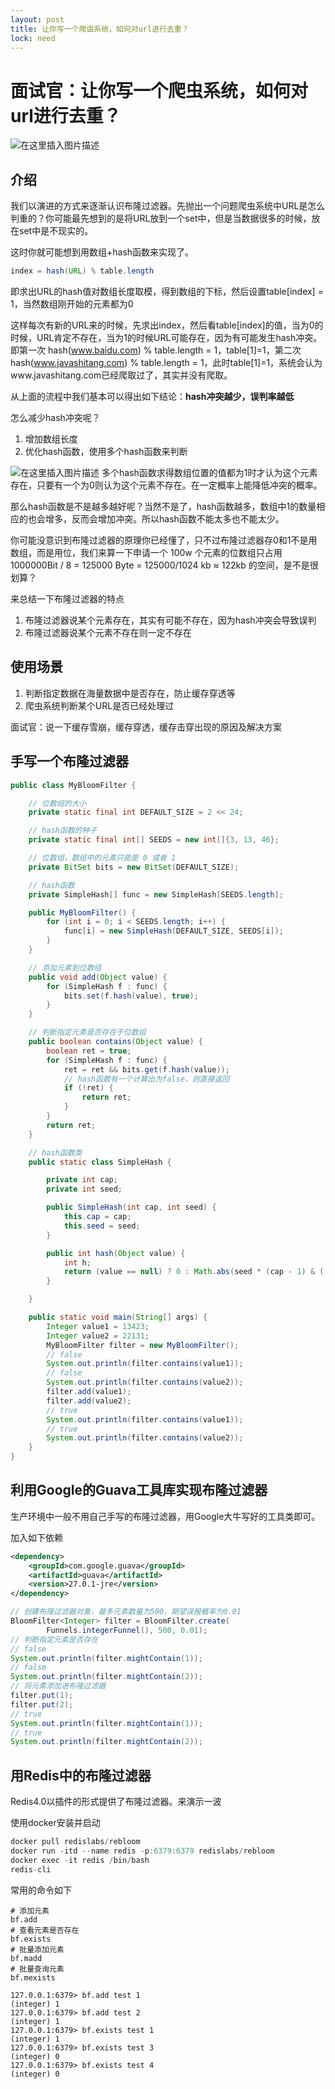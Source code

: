 ```yaml
---
layout: post
title: 让你写一个爬虫系统，如何对url进行去重？
lock: need
---
```


# 面试官：让你写一个爬虫系统，如何对url进行去重？

![在这里插入图片描述](https://img-blog.csdnimg.cn/20200405204332530.jpg?)
## 介绍
我们以演进的方式来逐渐认识布隆过滤器。先抛出一个问题爬虫系统中URL是怎么判重的？你可能最先想到的是将URL放到一个set中，但是当数据很多的时候，放在set中是不现实的。

这时你就可能想到用数组+hash函数来实现了。

```java
index = hash(URL) % table.length
```
即求出URL的hash值对数组长度取模，得到数组的下标，然后设置table[index] = 1，当然数组刚开始的元素都为0

这样每次有新的URL来的时候，先求出index，然后看table[index]的值，当为0的时候，URL肯定不存在，当为1的时候URL可能存在，因为有可能发生hash冲突。即第一次
hash(www.baidu.com) % table.length = 1，table[1]=1，第二次hash(www.javashitang.com) % table.length  = 1，此时table[1]=1，系统会认为www.javashitang.com已经爬取过了，其实并没有爬取。

从上面的流程中我们基本可以得出如下结论：**hash冲突越少，误判率越低**

怎么减少hash冲突呢？

1. 增加数组长度
2. 优化hash函数，使用多个hash函数来判断

![在这里插入图片描述](https://img-blog.csdnimg.cn/2020040518252071.jpg?)
多个hash函数求得数组位置的值都为1时才认为这个元素存在，只要有一个为0则认为这个元素不存在。在一定概率上能降低冲突的概率。

那么hash函数是不是越多越好呢？当然不是了，hash函数越多，数组中1的数量相应的也会增多，反而会增加冲突。所以hash函数不能太多也不能太少。

你可能没意识到布隆过滤器的原理你已经懂了，只不过布隆过滤器存0和1不是用数组，而是用位，我们来算一下申请一个 100w 个元素的位数组只占用 1000000Bit / 8 = 125000 Byte = 125000/1024 kb ≈ 122kb 的空间，是不是很划算？

来总结一下布隆过滤器的特点

1. 布隆过滤器说某个元素存在，其实有可能不存在，因为hash冲突会导致误判
2. 布隆过滤器说某个元素不存在则一定不存在

## 使用场景
1. 判断指定数据在海量数据中是否存在，防止缓存穿透等
2. 爬虫系统判断某个URL是否已经处理过

面试官：说一下缓存雪崩，缓存穿透，缓存击穿出现的原因及解决方案
## 手写一个布隆过滤器

```java
public class MyBloomFilter {

    // 位数组的大小
    private static final int DEFAULT_SIZE = 2 << 24;

    // hash函数的种子
    private static final int[] SEEDS = new int[]{3, 13, 46};

    // 位数组，数组中的元素只能是 0 或者 1
    private BitSet bits = new BitSet(DEFAULT_SIZE);

    // hash函数
    private SimpleHash[] func = new SimpleHash[SEEDS.length];

    public MyBloomFilter() {
        for (int i = 0; i < SEEDS.length; i++) {
            func[i] = new SimpleHash(DEFAULT_SIZE, SEEDS[i]);
        }
    }

    // 添加元素到位数组
    public void add(Object value) {
        for (SimpleHash f : func) {
            bits.set(f.hash(value), true);
        }
    }

    // 判断指定元素是否存在于位数组
    public boolean contains(Object value) {
        boolean ret = true;
        for (SimpleHash f : func) {
            ret = ret && bits.get(f.hash(value));
            // hash函数有一个计算出为false，则直接返回
            if (!ret) {
                return ret;
            }
        }
        return ret;
    }

    // hash函数类
    public static class SimpleHash {

        private int cap;
        private int seed;

        public SimpleHash(int cap, int seed) {
            this.cap = cap;
            this.seed = seed;
        }

        public int hash(Object value) {
            int h;
            return (value == null) ? 0 : Math.abs(seed * (cap - 1) & ((h = value.hashCode()) ^ (h >>> 16)));
        }

    }

    public static void main(String[] args) {
        Integer value1 = 13423;
        Integer value2 = 22131;
        MyBloomFilter filter = new MyBloomFilter();
        // false
        System.out.println(filter.contains(value1));
        // false
        System.out.println(filter.contains(value2));
        filter.add(value1);
        filter.add(value2);
        // true
        System.out.println(filter.contains(value1));
        // true
        System.out.println(filter.contains(value2));
    }
}
```

## 利用Google的Guava工具库实现布隆过滤器
生产环境中一般不用自己手写的布隆过滤器，用Google大牛写好的工具类即可。

加入如下依赖

```xml
<dependency>
	<groupId>com.google.guava</groupId>
	<artifactId>guava</artifactId>
	<version>27.0.1-jre</version>
</dependency>
```

```java
// 创建布隆过滤器对象，最多元素数量为500，期望误报概率为0.01
BloomFilter<Integer> filter = BloomFilter.create(
        Funnels.integerFunnel(), 500, 0.01);
// 判断指定元素是否存在
// false
System.out.println(filter.mightContain(1));
// false
System.out.println(filter.mightContain(2));
// 将元素添加进布隆过滤器
filter.put(1);
filter.put(2);
// true
System.out.println(filter.mightContain(1));
// true
System.out.println(filter.mightContain(2));
```
## 用Redis中的布隆过滤器
Redis4.0以插件的形式提供了布隆过滤器。来演示一波

使用docker安装并启动

```java
docker pull redislabs/rebloom
docker run -itd --name redis -p:6379:6379 redislabs/rebloom
docker exec -it redis /bin/bash
redis-cli
```
常用的命令如下

```shell
# 添加元素  
bf.add
# 查看元素是否存在
bf.exists
# 批量添加元素
bf.madd
# 批量查询元素
bf.mexists
```

```shell
127.0.0.1:6379> bf.add test 1
(integer) 1
127.0.0.1:6379> bf.add test 2
(integer) 1
127.0.0.1:6379> bf.exists test 1
(integer) 1
127.0.0.1:6379> bf.exists test 3
(integer) 0
127.0.0.1:6379> bf.exists test 4
(integer) 0
```